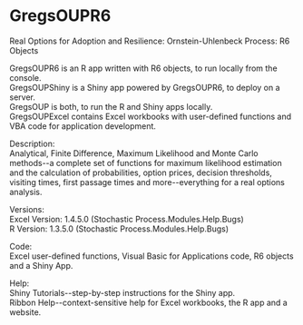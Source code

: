# GregsOUPR6
Real Options for Adoption and Resilience:  Ornstein-Uhlenbeck Process:  R6 Objects

GregsOUPR6 is an R app written with R6 objects, to run locally from the console.<br>
GregsOUPShiny is a Shiny app powered by GregsOUPR6, to deploy on a server.<br>
GregsOUP is both, to run the R and Shiny apps locally.<br>
GregsOUPExcel contains Excel workbooks with user-defined functions and VBA code for application development.

Description:<br>
Analytical, Finite Difference, Maximum Likelihood and Monte Carlo methods--a complete set of functions for maximum likelihood estimation and the calculation of probabilities, option prices, decision thresholds, visiting times, first passage times and more--everything for a real options analysis.

Versions:<br>
Excel Version:  1.4.5.0 (Stochastic Process.Modules.Help.Bugs)<br>
R Version:  1.3.5.0 (Stochastic Process.Modules.Help.Bugs)

Code:<br>
Excel user-defined functions, Visual Basic for Applications code, R6 objects and a Shiny App.

Help:<br>
Shiny Tutorials--step-by-step instructions for the Shiny app.<br>
Ribbon Help--context-sensitive help for Excel workbooks, the R app and a website.

